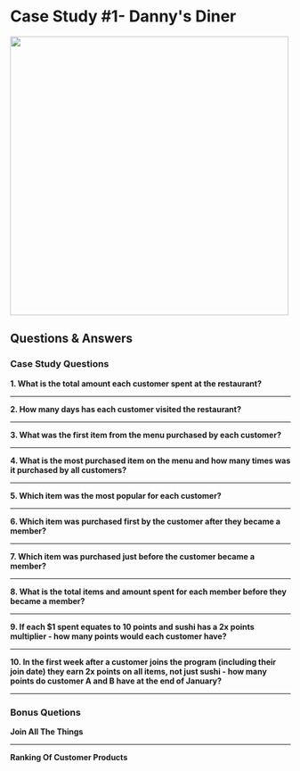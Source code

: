 # Case Study #1- Danny's Diner

<img src="https://8weeksqlchallenge.com/images/case-study-designs/1.png" width="500" height="500">

## Questions & Answers

### Case Study Questions

**1. What is the total amount each customer spent at the restaurant?**

***

**2. How many days has each customer visited the restaurant?**

***

**3. What was the first item from the menu purchased by each customer?**

***

**4. What is the most purchased item on the menu and how many times was it purchased by all customers?**

***

**5. Which item was the most popular for each customer?**

***

**6. Which item was purchased first by the customer after they became a member?**

***

**7. Which item was purchased just before the customer became a member?**

***

**8. What is the total items and amount spent for each member before they became a member?**

***

**9. If each $1 spent equates to 10 points and sushi has a 2x points multiplier - how many points would each customer have?**

***

**10. In the first week after a customer joins the program (including their join date) they earn 2x points on all items, not just sushi - how many points do customer A and B have at the end of January?**

***

### Bonus Quetions 

**Join All The Things**

***

**Ranking Of Customer Products**
